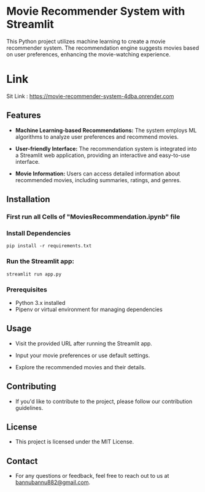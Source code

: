 # Movie Recommender System with Streamlit

This Python project utilizes machine learning to create a movie recommender system. The recommendation engine suggests movies based on user preferences, enhancing the movie-watching experience.

# Link
Sit Link : https://movie-recommender-system-4dba.onrender.com

## Features

- **Machine Learning-based Recommendations:** The system employs ML algorithms to analyze user preferences and recommend movies.

- **User-friendly Interface:** The recommendation system is integrated into a Streamlit web application, providing an interactive and easy-to-use interface.

- **Movie Information:** Users can access detailed information about recommended movies, including summaries, ratings, and genres.



## Installation
  ### First run all Cells of "MoviesRecommendation.ipynb" file  
  ### Install Dependencies
    pip install -r requirements.txt
  ### Run the Streamlit app:
    streamlit run app.py



### Prerequisites

- Python 3.x installed
- Pipenv or virtual environment for managing dependencies

## Usage
  * Visit the provided URL after running the Streamlit app.

  * Input your movie preferences or use default settings.

  * Explore the recommended movies and their details.

## Contributing
  * If you'd like to contribute to the project, please follow our contribution guidelines.

## License
  * This project is licensed under the MIT License.

## Contact
  * For any questions or feedback, feel free to reach out to us at bannubannu882@gmail.com.
